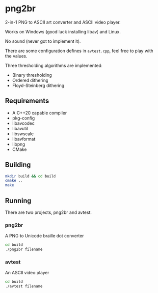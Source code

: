 # png2br
2-in-1 PNG to ASCII art converter and ASCII video player.

Works on Windows (good luck installing libav) and Linux.

No sound (never got to implement it).

There are some configuration defines in `avtest.cpp`,
feel free to play with the values. 

Three thresholding algorithms are implemented:

* Binary thresholding
* Ordered dithering
* Floyd–Steinberg dithering

## Requirements

* A C++20 capable compiler
* pkg-config
* libavcodec
* libavutil
* libswscale
* libavformat
* libpng
* CMake

## Building

```sh
mkdir build && cd build
cmake ..
make
```

## Running

There are two projects, png2br and avtest. 

### png2br

A PNG to Unicode braille dot converter 

```sh
cd build
./png2br filename
```

### avtest

An ASCII video player

```sh
cd build
./avtest filename
```